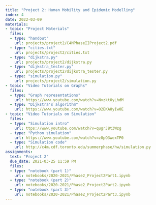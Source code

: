 ```yaml
---
title: "Project 2: Human Mobility and Epidemic Modelling"
index: 4
date: 2022-03-09
materials:
- topic: "Project Materials"
  files: 
  - type: "handout"
    url: projects/project2/C4MPhaseIIProject2.pdf
  - type: "cities.txt"
    url: projects/project2/cities.txt
  - type: "dijkstra.py"
    url: projects/project2/dijkstra.py
  - type: "dijkstra_tester.py"
    url: projects/project2/dijkstra_tester.py
  - type: "simulation.py"
    url: projects/project2/simulation.py
- topic: "Video Tutorials on Graphs"
  files:
  - type: "Graph representations"
    url: https://www.youtube.com/watch?v=NvzktOyLhdM
  - type: "Dijkstra's algorithm"
    url: https://www.youtube.com/watch?v=O2EKA8yIw0E
- topic: "Video Tutorials on Simulation"
  files:
  - type: "Simulation intro"
    url: ttps://www.youtube.com/watch?v=qugrJ8t3Wzg
  - type: "Python simulation"
    url: https://www.youtube.com/watch?v=z8pO3wexTP0
  - type: "Simulation code"
    url: http://c4m.cdf.toronto.edu/summerphase/hw/simulation.py
assignments:
  text: "Project 2"
  due_date: 2021-03-25 11:59 PM
  files:
  - type: "notebook (part 1)" 
    url: notebooks/2020-2021/Phase2_Project2Part1.ipynb
  - type: "notebook (part 2)" 
    url: notebooks/2020-2021/Phase2_Project2Part2.ipynb
  - type: "notebook (part 3)" 
    url: notebooks/2020-2021/Phase2_Project2Part3.ipynb
---
```

